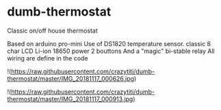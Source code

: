 # dumb-thermostat
Classic on/off house thermostat

Based on arduino pro-mini
Use of DS1820 temperature sensor.
classic 8 char LCD
Li-ion 18650 power
2 bouttons
And a "magic" bi-stable relay 
All wiring are define in the code

!(https://raw.githubusercontent.com/crazytiti/dumb-thermostat/master/IMG_20181117_000626.jpg)

!(https://raw.githubusercontent.com/crazytiti/dumb-thermostat/master/IMG_20181117_000913.jpg)
